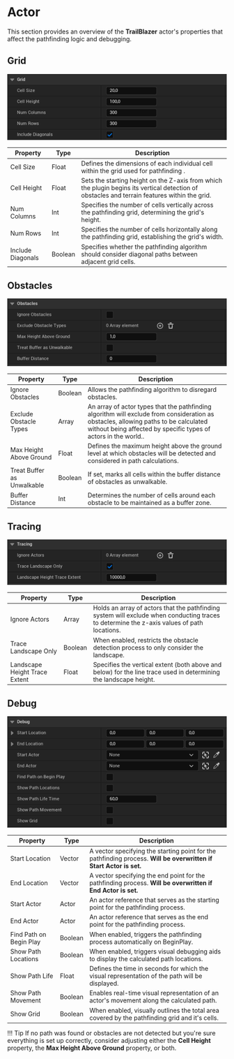 # Actor

This section provides an overview of the **TrailBlazer** actor's properties that affect the pathfinding logic and debugging.

## Grid

![Grid](../assets/images/trail-blazer/grid.PNG)

| Property                 | Type    | Description                                                                                                                                                                   |
| ------------------------ | ------- | ----------------------------------------------------------------------------------------------------------------------------------------------------------------------------- |
| Cell Size | Float | Defines the dimensions of each individual cell within the grid used for pathfinding .                                                                                                       |
| Cell Height | Float |  Sets the starting height on the Z-axis from which the plugin begins its vertical detection of obstacles and terrain features within the grid.
| Num Columns | Int | Specifies the number of cells vertically across the pathfinding grid, determining the grid's height.                                                                               |
| Num Rows | Int | Specifies the number of cells horizontally along the pathfinding grid, establishing the grid's width.                                                                                         |
| Include Diagonals | Boolean   |  Specifies whether the pathfinding algorithm should consider diagonal paths between adjacent grid cells. |

## Obstacles

![Obstacles](../assets/images/trail-blazer/obstacles.PNG)

| Property                 | Type    | Description                                                                                                                                                                   |
| ------------------------ | ------- | ----------------------------------------------------------------------------------------------------------------------------------------------------------------------------- |
| Ignore Obstacles   | Boolean | Allows the pathfinding algorithm to disregard obstacles.                                     |
| Exclude Obstacle Types   | Array | An array of actor types that the pathfinding algorithm will exclude from consideration as obstacles, allowing paths to be calculated without being affected by specific types of actors in the world..                                     |
| Max Height Above Ground | Float | Defines the maximum height above the ground level at which obstacles will be detected and considered in path calculations.
| Treat Buffer as Unwalkable | Boolean   | If set, marks all cells within the buffer distance of obstacles as unwalkable. |
| Buffer Distance | Int   |  Determines the number of cells around each obstacle to be maintained as a buffer zone.                                                                                                       |

## Tracing

![Tracing](../assets/images/trail-blazer/tracing.PNG)

| Property                 | Type    | Description                                                                                                                                                                   |
| ------------------------ | ------- | ----------------------------------------------------------------------------------------------------------------------------------------------------------------------------- |
| Ignore Actors | Array  | Holds an array of actors that the pathfinding system will exclude when conducting traces to determine the z-axis values of path locations. |
| Trace Landscape Only       | Boolean | When enabled, restricts the obstacle detection process to only consider the landscape.
| Landscape Height Trace Extent       | Float | Specifies the vertical extent (both above and below) for the line trace used in determining the landscape height.                                                                               |

## Debug

![Debug](../assets/images/trail-blazer/debug.PNG)

| Property                 | Type    | Description                                                                                                                                                                   |
| ------------------------ | ------- | ----------------------------------------------------------------------------------------------------------------------------------------------------------------------------- |
| Start Location       | Vector | A vector specifying the starting point for the pathfinding process. **Will be overwritten if Start Actor is set.**                                                                                        |
| End Location       | Vector |  A vector specifying the end point for the pathfinding process. **Will be overwritten if End Actor is set.** |                                                          |
| Start Actor       | Actor | An actor reference that serves as the starting point for the pathfinding process.                                                                                         |
| End Actor       | Actor | An actor reference that serves as the end point for the pathfinding process.                                                                                         |
| Find Path on Begin Play       | Boolean | When enabled, triggers the pathfinding process automatically on BeginPlay.                                                                                          |
| Show Path Locations       | Boolean | When enabled, triggers visual debugging aids to display the calculated path locations.                                                                                         |
| Show Path Life       | Float | Defines the time in seconds for which the visual representation of the path will be displayed. |
| Show Path Movement       | Boolean | Enables real-time visual representation of an actor's movement along the calculated path.                                                                                        |
| Show Grid | Boolean | When enabled, visually outlines the total area covered by the pathfinding grid and it's cells. |

!!! Tip
    If no path was found or obstacles are not detected but you're sure everything is set up correctly, consider adjusting either the **Cell Height** property, the **Max Height Above Ground** property, or both.
